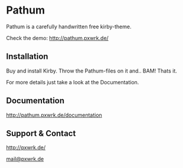 # Pathum

Pathum is a carefully handwritten free kirby-theme.   

Check the demo:
<http://pathum.pxwrk.de/>


## Installation

Buy and install Kirby. Throw the Pathum-files on it and.. BAM! Thats it. 

For more details just take a look at the Documentation.


## Documentation

<http://pathum.pxwrk.de/documentation>


## Support & Contact

<http://pxwrk.de/>

<a href="mailto:mail@pxwrk.de">mail@pxwrk.de</a>
